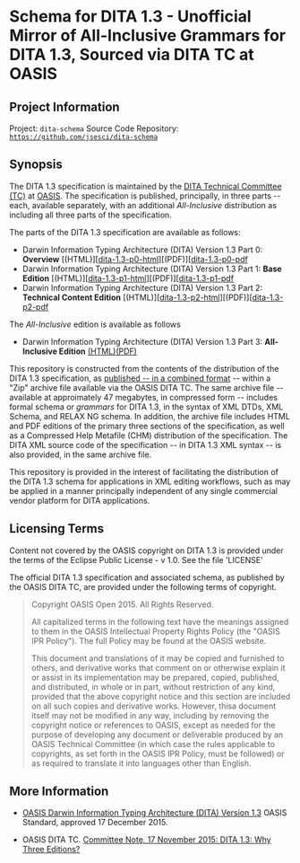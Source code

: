 # Schema for DITA 1.3 - Unofficial Mirror of All-Inclusive Grammars for DITA 1.3, Sourced via DITA TC at OASIS

## Project Information

Project: `dita-schema`
Source Code Repository: [`https://github.com/jsesci/dita-schema`](https://github.com/jsesci/dita-schema)

## Synopsis

The DITA 1.3 specification is maintained by the
[DITA Technical Committee (TC)][dita-tc] at [OASIS][oasis]. The
specification is published, principally, in three parts -- each,
available separately, with an additional _All-Inclusive_ distribution
as including all three parts of the specification.

The parts of the DITA 1.3 specification are available as follows:

* Darwin Information Typing Architecture (DITA) Version 1.3 Part 0:
  **Overview** [(HTML)][[dita-1.3-p0-html]][(PDF)][[dita-1.3-p0-pdf]
* Darwin Information Typing Architecture (DITA) Version 1.3 Part 1:
  **Base Edition**  [(HTML)][[dita-1.3-p1-html]][(PDF)][[dita-1.3-p1-pdf]
* Darwin Information Typing Architecture (DITA) Version 1.3 Part 2:
  **Technical Content Edition** [(HTML)][[dita-1.3-p2-html]][(PDF)][[dita-1.3-p2-pdf]

The _All-Inclusive_ edition is available as follows

* Darwin Information Typing Architecture (DITA) Version 1.3 Part 3:
  **All-Inclusive Edition** [(HTML)][dita-1.3-allinc-html][(PDF)][dita-1.3-allinc-pdf]

This repository is constructed from the contents of the distribution of
the DITA 1.3 specification, as
[published -- in a combined format][dita-1.3-zip] -- within a "Zip"
archive file available via the OASIS DITA TC. The same archive file --
available at approimately 47 megabytes, in compressed form -- includes
formal schema or _grammars_ for DITA 1.3, in the syntax of XML DTDs,
XML Schema, and RELAX NG schema. In addition, the archive file
includes HTML and PDF editions of the primary three sections of
the specification, as well as a Compressed Help Metafile (CHM)
distribution of the specification. The DITA XML source code of the
specification -- in DITA 1.3 XML syntax -- is also provided, in the
same archive file.

This repository is provided in the interest of facilitating the
distribution of the DITA 1.3 schema for applications in XML editing
workflows, such as may be applied in a manner principally independent
of any single commercial vendor platform for DITA applications.

## Licensing Terms

Content not covered by the OASIS copyright on DITA 1.3 is provided
under the terms of the Eclipse Public License - v 1.0. See the file
'LICENSE'

The official DITA 1.3 specification and associated schema, as
published by the OASIS DITA TC, are provided under the following terms
of copyright.

> Copyright  OASIS Open 2015. All Rights Reserved.
>
> All capitalized terms in the following text have the meanings
> assigned to them in the OASIS Intellectual Property Rights Policy
> (the "OASIS IPR Policy"). The full Policy may be found at the OASIS
> website.
>
> This document and translations of it may be copied and furnished to
> others, and derivative works that comment on or otherwise explain it
> or assist in its implementation may be prepared, copied, published,
> and distributed, in whole or in part, without restriction of any
> kind, provided that the above copyright notice and this section are
> included on all such copies and derivative works. However, thisa
> document itself may not be modified in any way, including by
> removing the copyright notice or references to OASIS, except as
> needed for the purpose of developing any document or deliverable
> produced by an OASIS Technical Committee (in which case the rules
> applicable to copyrights, as set forth in the OASIS IPR Policy, must
> be followed) or as required to translate it into languages other
> than English.

## More Information

* [OASIS Darwin Information Typing Architecture (DITA) Version 1.3][dita-1.3]
OASIS Standard, approved 17 December 2015.

* OASIS DITA TC. [Committee Note, 17 November 2015: DITA 1.3: Why Three Editions?][dita-3ed]


[dita-tc]: https://www.oasis-open.org/committees/dita/
[oasis]: https://www.oasis-open.org/
[dita-1.3-p0-html]: http://docs.oasis-open.org/dita/dita/v1.3/os/part0-overview/dita-v1.3-os-part0-overview.html
[dita-1.3-p1-html]: http://docs.oasis-open.org/dita/dita/v1.3/os/part0-overview/dita-v1.3-os-part1-base.html
[dita-1.3-p2-html]: http://docs.oasis-open.org/dita/dita/v1.3/os/part0-overview/dita-v1.3-os-part2-tech-content.html
[dita-1.3-allinc-html]: http://docs.oasis-open.org/dita/dita/v1.3/os/part0-overview/dita-v1.3-os-part3-all-inclusive.html
[dita-1.3-p0-pdf]: http://docs.oasis-open.org/dita/dita/v1.3/os/part0-overview/dita-v1.3-os-part0-overview.pdf
[dita-1.3-p1-pdf]: http://docs.oasis-open.org/dita/dita/v1.3/os/part0-overview/dita-v1.3-os-part1-base.pdf
[dita-1.3-p2-pdf]: http://docs.oasis-open.org/dita/dita/v1.3/os/part0-overview/dita-v1.3-os-part2-tech-content.pdf
[dita-1.3-allinc-pdf]: http://docs.oasis-open.org/dita/dita/v1.3/os/part0-overview/dita-v1.3-os-part3-all-inclusive.pdf
[dita-1.3-zip]: http://docs.oasis-open.org/dita/dita/v1.3/os/dita-v1.3-os.zip
[dita-1.3]: http://docs.oasis-open.org/dita/dita/v1.3/os/part0-overview/dita-v1.3-os-part0-overview.html
[dita-3ed]: http://docs.oasis-open.org/dita/dita-1.3-why-three-editions/v1.0/dita-1.3-why-three-editions-v1.0.html
